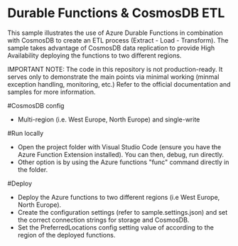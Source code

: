# Durable Functions & CosmosDB ETL
This sample illustrates the use of Azure Durable Functions in combination with CosmosDB to create an ETL process (Extract - Load - Transform). The sample takes advantage of CosmosDB data replication to provide High Availability deploying the functions to two different regions. 

IMPORTANT NOTE: The code in this repository is not production-ready. It serves only to demonstrate the main points via minimal working (minmal exception handling, monitoring, etc.) Refer to the official documentation and samples for more information. 


#CosmosDB config
* Multi-region (i.e. West Europe, North Europe) and single-write

#Run locally
* Open the project folder with Visual Studio Code (ensure you have the Azure Function Extension installed). You can then, debug, run directly.
* Other option is by using the Azure functions "func" command directly in the folder.

#Deploy
* Deploy the Azure functions to two different regions (i.e West Europe, North Europe). 
* Create the configuration settings (refer to sample.settings.json) and set the correct connection strings for storage and CosmosDB. 
* Set the PreferredLocations config setting value of according to the region of the deployed functions.
